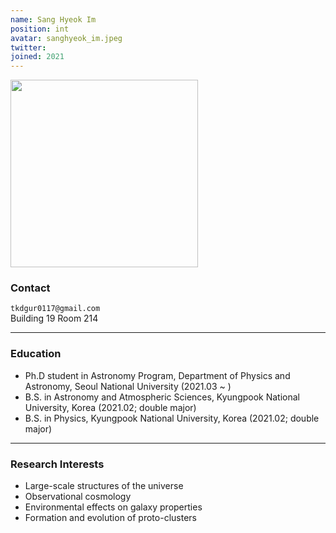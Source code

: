 ```yaml
---
name: Sang Hyeok Im
position: int
avatar: sanghyeok_im.jpeg
twitter:
joined: 2021
---
```


<img width="300" src="{{site.baseurl}}/images/people/{{page.avatar}}" data-action="zoom">

### Contact

<i class="fa fa-envelope-o"></i>  `tkdgur0117@gmail.com`<br>
<i class="fa fa-building"></i> Building 19 Room 214 <br> 

<hr>

### Education

* Ph.D student in Astronomy Program, Department of Physics and Astronomy, Seoul National University (2021.03 ~ )
* B.S. in Astronomy and Atmospheric Sciences, Kyungpook National University, Korea (2021.02; double major)
* B.S. in Physics, Kyungpook National University, Korea (2021.02; double major)

<hr>

### Research Interests

* Large-scale structures of the universe
* Observational cosmology
* Environmental effects on galaxy properties
* Formation and evolution of proto-clusters
